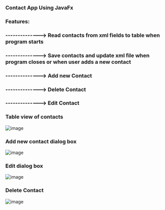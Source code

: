 ### Contact App Using JavaFx

### Features:
### --------------> Read contacts from xml fields to table when program starts
### --------------> Save contacts and update xml file when program closes or when user adds a new contact
### --------------> Add new Contact
### --------------> Delete Contact
### --------------> Edit Contact 
### Table view of contacts 
![image](https://user-images.githubusercontent.com/29076661/35189631-9ffb49ec-fe14-11e7-881b-a9a5e92c3364.png)

### Add new contact dialog box

![image](https://user-images.githubusercontent.com/29076661/35189646-fa01c7a4-fe14-11e7-872b-a9de1bc44ae3.png)

### Edit dialog box

![image](https://user-images.githubusercontent.com/29076661/35189653-176f39ac-fe15-11e7-8adc-bcff1cca4c12.png)
### Delete Contact
![image](https://user-images.githubusercontent.com/29076661/35189663-8f80a700-fe15-11e7-8f2a-af8e04da6e9b.png)